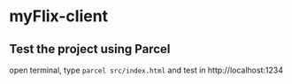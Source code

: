 # myFlix-client

## Test the project using Parcel
open terminal, type `parcel src/index.html` and test in http://localhost:1234
